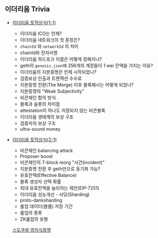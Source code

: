 ## 이더리움 Trivia 

- [이더리움 토막상식(1-1)](https://github.com/boyd-dev/eth-trivia/blob/main/01)
  - 이더리움 ICO는 언제?
  - 이더리움 네트워크의 첫 론칭은?
  - `chainId` 와 `networkId` 의 차이  
  - chainId와 전자서명  
  - 이더리움 하드포크 이름은 어떻게 정해지나?
  - geth의 `genesis.json`에 256개의 계정들이 1 wei 잔액을 가지는 이유?
  - 이더리움의 지분증명은 언제 시작되었나? 
  - 검증보상 인출과 트랜잭션 수수료 
  - 지분증명 전환(The Merge) 이후 블록해시는 어떻게 되었나? 
  - 지분증명의 "Weak Subjectivity" 
  - 비콘체인 합의 방식 
  - 블록과 슬롯의 차이점
  - attestation이 하나도 저장되지 않는 비콘블록
  - 이더리움 생태계의 보상 구조
  - 검증자의 보상 구조 
  - ultra-sound money
  

- [이더리움 토막상식(2-1)](https://github.com/boyd-dev/eth-trivia/tree/main/02)
  - 비콘체인 balancing attack
  - Proposer boost
  - 비콘체인의 7-block reorg "사건(incident)"
  - 지분증명 전환 후 geth만으로 동기화 가능?
  - 유효잔액(Effective Balance)
  - 블록 생성자 선택 확률 
  - 최대 유효잔액을 늘리자는 제안(EIP-7251)
  - 이더리움 성능개선 - 샤딩(Sharding)
  - proto-danksharding
  - 롤업 데이터(블롭) 저장 기간
  - 롤업의 종류  
  - ZK롤업의 유형

  [스도쿠와 영지식증명](https://github.com/boyd-dev/eth-trivia/tree/main/03)